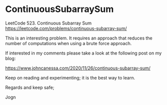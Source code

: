 # ContinuousSubarraySum
LeetCode 523. Continuous Subarray Sum
https://leetcode.com/problems/continuous-subarray-sum/

This is an interesting problem.
It requires an approach that reduces the number of computations when using a brute force approach.

If interested in my comments please take a look at the following post on my blog:

https://www.johncanessa.com/2020/11/26/continuous-subarray-sum/

Keep on reading and experimenting; it is the best way to learn.

Regards and keep safe;

Jogn
